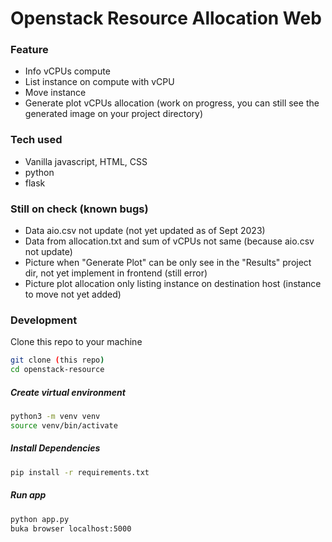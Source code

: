 # Openstack Resource Allocation Web


### Feature
- Info vCPUs compute
- List instance on compute with vCPU
- Move instance
- Generate plot vCPUs allocation (work on progress, you can still see the generated image on your project directory)

### Tech used
- Vanilla javascript, HTML, CSS
- python
- flask

### Still on check (known bugs)
- Data aio.csv not update (not yet updated as of Sept 2023)
- Data from allocation.txt and sum of vCPUs not same (because aio.csv not update)
- Picture when "Generate Plot" can be only see in the "Results" project dir, not yet implement in frontend (still error)
- Picture plot allocation only listing instance on destination host (instance to move not yet added)

### Development
Clone this repo to your machine
```bash
git clone (this repo)
cd openstack-resource
```
##### Create virtual environment
```bash 
python3 -m venv venv
source venv/bin/activate
```

##### Install Dependencies
```bash
pip install -r requirements.txt
```

##### Run app
```bash
python app.py
buka browser localhost:5000
```